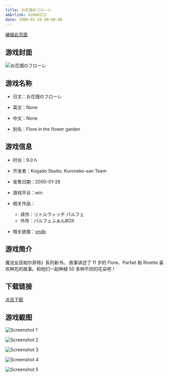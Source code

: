 ```yaml
---
title: お花畑のフローレ
abbrlink: 4268d272
date: 2000-01-28 00:00:00
---
```

[编辑此页面](https://github.com/ACG-3/ADV3-source/blob/main/source/_posts/%E3%81%8A%E8%8A%B1%E7%95%91%E3%81%AE%E3%83%95%E3%83%AD%E3%83%BC%E3%83%AC.md)

## 游戏封面

![お花畑のフローレ](https://pan.timero.xyz/d/onedrive/img_lib_001/%E3%81%8A%E8%8A%B1%E7%95%91%E3%81%AE%E3%83%95%E3%83%AD%E3%83%BC%E3%83%AC_cover.avif)


## 游戏名称

- 日文：お花畑のフローレ
- 英文：None
- 中文：None

- 别名：Flore in the flower garden


## 游戏信息

- 时长：9.0 h
- 开发者：Kogado Studio, Kuroneko-san Team
- 发售日期：2000-01-28
- 游戏平台：win
- 相关作品：
   - 续作：リトルウィッチ パルフェ
   - 外传：パルフェふぁんBOX

- 相关链接：[vndb](https://vndb.org/v2110)


## 游戏简介

魔法女巫帕尔菲特》系列新书。
故事讲述了 11 岁的 Flore、Parfait 和 Rinette 喜欢种花的故事。和他们一起种植 50 多种不同的花朵吧！




## 下载链接

[点击下载](https://pan.timero.xyz/onedrive/adv_lib_001/%E3%81%8A%E8%8A%B1%E7%95%91%E3%81%AE%E3%83%95%E3%83%AD%E3%83%BC%E3%83%AC)


## 游戏截图


![Screenshot 1](https://pan.timero.xyz/d/onedrive/img_lib_001/%E3%81%8A%E8%8A%B1%E7%95%91%E3%81%AE%E3%83%95%E3%83%AD%E3%83%BC%E3%83%AC_Screenshot_1.avif)

![Screenshot 2](https://pan.timero.xyz/d/onedrive/img_lib_001/%E3%81%8A%E8%8A%B1%E7%95%91%E3%81%AE%E3%83%95%E3%83%AD%E3%83%BC%E3%83%AC_Screenshot_2.avif)

![Screenshot 3](https://pan.timero.xyz/d/onedrive/img_lib_001/%E3%81%8A%E8%8A%B1%E7%95%91%E3%81%AE%E3%83%95%E3%83%AD%E3%83%BC%E3%83%AC_Screenshot_3.avif)

![Screenshot 4](https://pan.timero.xyz/d/onedrive/img_lib_001/%E3%81%8A%E8%8A%B1%E7%95%91%E3%81%AE%E3%83%95%E3%83%AD%E3%83%BC%E3%83%AC_Screenshot_4.avif)

![Screenshot 5](https://pan.timero.xyz/d/onedrive/img_lib_001/%E3%81%8A%E8%8A%B1%E7%95%91%E3%81%AE%E3%83%95%E3%83%AD%E3%83%BC%E3%83%AC_Screenshot_5.avif)

